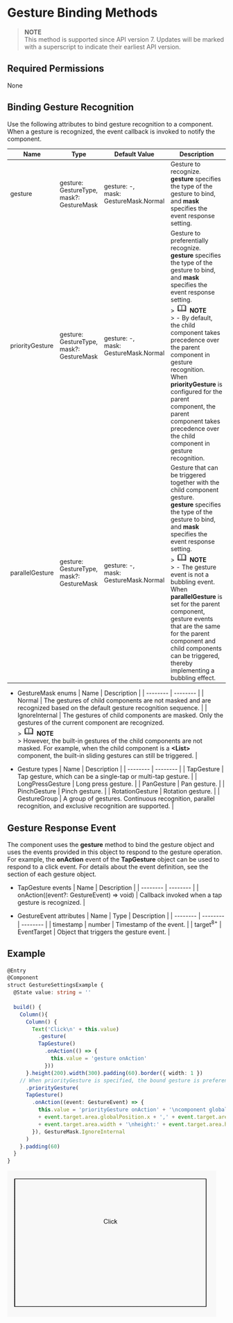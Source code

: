 # Gesture Binding Methods


> **NOTE**<br>
> This method is supported since API version 7. Updates will be marked with a superscript to indicate their earliest API version.


## Required Permissions

None


## Binding Gesture Recognition


Use the following attributes to bind gesture recognition to a component. When a gesture is recognized, the event callback is invoked to notify the component.


| Name | Type | Default Value | Description | 
| -------- | -------- | -------- | -------- |
| gesture | gesture: GestureType,<br/>mask?: GestureMask | gesture: -,<br/>mask: GestureMask.Normal | Gesture to recognize.<br/>**gesture** specifies the type of the gesture to bind, and **mask** specifies the event response setting. | 
| priorityGesture | gesture: GestureType,<br/>mask?: GestureMask | gesture: -,<br/>mask: GestureMask.Normal | Gesture to preferentially recognize.<br/>**gesture** specifies the type of the gesture to bind, and **mask** specifies the event response setting.<br/>> ![icon-note.gif](public_sys-resources/icon-note.gif) **NOTE**<br/>> - By default, the child component takes precedence over the parent component in gesture recognition. When **priorityGesture** is configured for the parent component, the parent component takes precedence over the child component in gesture recognition. | 
| parallelGesture | gesture: GestureType,<br/>mask?: GestureMask | gesture: -,<br/>mask: GestureMask.Normal | Gesture that can be triggered together with the child component gesture.<br/>**gesture** specifies the type of the gesture to bind, and **mask** specifies the event response setting.<br/>> ![icon-note.gif](public_sys-resources/icon-note.gif) **NOTE**<br/>> - The gesture event is not a bubbling event. When **parallelGesture** is set for the parent component, gesture events that are the same for the parent component and child components can be triggered, thereby implementing a bubbling effect. | 


- GestureMask enums
  | Name | Description | 
  | -------- | -------- |
  | Normal | The gestures of child components are not masked and are recognized based on the default gesture recognition sequence. | 
  | IgnoreInternal | The gestures of child components are masked. Only the gestures of the current component are recognized.<br/>> ![icon-note.gif](public_sys-resources/icon-note.gif) **NOTE**<br/>> However, the built-in gestures of the child components are not masked. For example, when the child component is a **&lt;List&gt;** component, the built-in sliding gestures can still be triggered. | 


- Gesture types
  | Name | Description | 
  | -------- | -------- |
  | TapGesture | Tap gesture, which can be a single-tap or multi-tap gesture. | 
  | LongPressGesture | Long press gesture. | 
  | PanGesture | Pan gesture. | 
  | PinchGesture | Pinch gesture. | 
  | RotationGesture | Rotation gesture. | 
  | GestureGroup | A group of gestures. Continuous recognition, parallel recognition, and exclusive recognition are supported. | 


## Gesture Response Event

The component uses the **gesture** method to bind the gesture object and uses the events provided in this object to respond to the gesture operation. For example, the **onAction** event of the **TapGesture** object can be used to respond to a click event. For details about the event definition, see the section of each gesture object.

- TapGesture events
  | Name | Description | 
  | -------- | -------- |
  | onAction((event?: GestureEvent) =&gt; void) | Callback invoked when a tap gesture is recognized. | 

- GestureEvent attributes
  | Name | Type | Description | 
  | -------- | -------- | -------- |
  | timestamp | number | Timestamp of the event. | 
  | target<sup>8+</sup> | EventTarget | Object that triggers the gesture event. | 


## Example


```ts
@Entry
@Component
struct GestureSettingsExample {
  @State value: string = ''

  build() {
    Column(){
      Column() {
        Text('Click\n' + this.value)
          .gesture(
          TapGesture()
            .onAction(() => {
              this.value = 'gesture onAction'
            }))
      }.height(200).width(300).padding(60).border({ width: 1 })
    // When priorityGesture is specified, the bound gesture is preferentially recognized and the child component gesture is ignored.
      .priorityGesture(
      TapGesture()
        .onAction((event: GestureEvent) => {
          this.value = 'priorityGesture onAction' + '\ncomponent globalPos:('
          + event.target.area.globalPosition.x + ',' + event.target.area.globalPosition.y + ')\nwidth:'
          + event.target.area.width + '\nheight:' + event.target.area.height
        }), GestureMask.IgnoreInternal
      )
    }.padding(60)
  }
}
```

![en-us_image_0000001256858411](figures/en-us_image_0000001256858411.gif)
